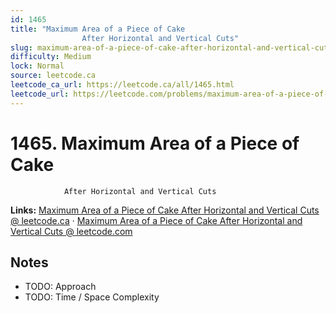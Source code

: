 ```yaml
--- 
id: 1465
title: "Maximum Area of a Piece of Cake
                After Horizontal and Vertical Cuts"
slug: maximum-area-of-a-piece-of-cake-after-horizontal-and-vertical-cuts
difficulty: Medium
lock: Normal
source: leetcode.ca
leetcode_ca_url: https://leetcode.ca/all/1465.html
leetcode_url: https://leetcode.com/problems/maximum-area-of-a-piece-of-cake-after-horizontal-and-vertical-cuts/
---
```


# 1465. Maximum Area of a Piece of Cake
                After Horizontal and Vertical Cuts

**Links:** [Maximum Area of a Piece of Cake
                After Horizontal and Vertical Cuts @ leetcode.ca](https://leetcode.ca/all/1465.html) · [Maximum Area of a Piece of Cake
                After Horizontal and Vertical Cuts @ leetcode.com](https://leetcode.com/problems/maximum-area-of-a-piece-of-cake-after-horizontal-and-vertical-cuts/)

## Notes
- TODO: Approach
- TODO: Time / Space Complexity
